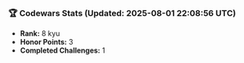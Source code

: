 ### 🏆 Codewars Stats (Updated: 2025-08-01 22:08:56 UTC)

- **Rank:** 8 kyu
- **Honor Points:** 3
- **Completed Challenges:** 1

